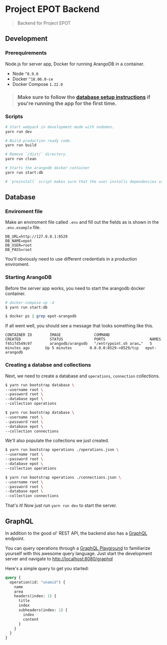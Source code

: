 # Project EPOT Backend

> Backend for Project EPOT

## Development

### Prerequirements

Node.js for server app, Docker for running ArangoDB in a container.

- Node `^8.9.0`
- Docker `^18.06.0-ce`
- Docker Compose `1.22.0`

> ### Make sure to follow the [database setup instructions](#database) if you're running the app for the first time.

### Scripts

```bash
# Start webpack in development mode with nodemon.
yarn run dev

# Build production ready code.
yarn run build

# Remove `/dist/` directory.
yarn run clean

# Starts the arangodb docker container
yarn run start:db

# `preinstall` script makes sure that the user installs dependencies using yarn.
```

## Database

### Enviroment file

Make an enviroment file called `.env` and fill out the fields as is shown in the `.env.example` file.

```
DB_URL=http://127.0.0.1:8529
DB_NAME=epot
DB_USER=root
DB_PASS=root
```

You'll obviously need to use different credentials in a production enviroment.

### Starting ArangoDB

Before the server app works, you need to start the arangodb docker container.

```bash
# docker-compose up -d
$ yarn run start:db

$ docker ps | grep epot-arangodb
```

If all went well, you should see a message that looks something like this.

```
CONTAINER ID        IMAGE               COMMAND                  CREATED             STATUS              PORTS                    NAMES
f451fd549c97        arangodb/arangodb   "/entrypoint.sh aran…"   5 minutes ago       Up 5 minutes        0.0.0.0:8529->8529/tcp   epot-arangodb
```

### Creating a databse and collections

Next, we need to create a database and `operations`, `connection` collections.

```bash
$ yarn run bootstrap database \
--username root \
--password root \
--database epot \
--collection operations

$ yarn run bootstrap database \
--username root \
--password root \
--database epot \
--collection connections
```

We'll also populate the collections we just created.

```bash
$ yarn run bootstrap operations ./operations.json \
--username root \
--password root \
--database epot \
--collection operations

$ yarn run bootstrap operations ./connections.json \
--username root \
--password root \
--database epot \
--collection connections
```

That's it! Now just run `yarn run dev` to start the server.

## GraphQL

In addition to the good ol' REST API, the backend also has a [GraphQL](https://graphql.org/) endpoint.

You can query operations through a [GraphQL Playground](https://www.apollographql.com/docs/apollo-server/features/graphql-playground.html) to familiarize yourself with this awesome query language. Just start the development server and navigate to <http://localhost:8080/graphql>

Here's a simple query to get you started:

```graphql
query {
  operation(id: "unamid") {
    name
    area
    headers(index: 1) {
      title
      index
      subheaders(index: 1) {
        index
        content
      }
    }
  }
}
```
